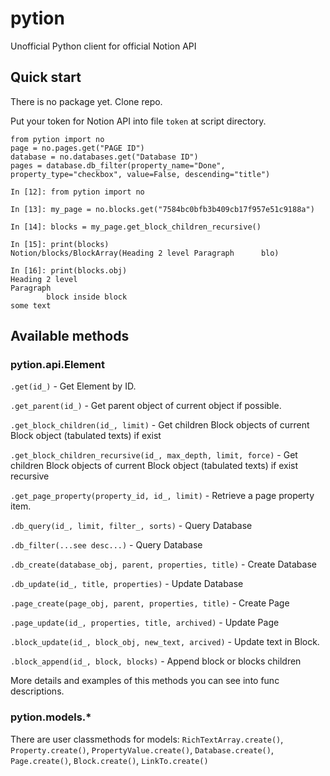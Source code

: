 # pytion
Unofficial Python client for official Notion API

## Quick start
There is no package yet. Clone repo.

Put your token for Notion API into file `token` at script directory.
```
from pytion import no
page = no.pages.get("PAGE ID")
database = no.databases.get("Database ID")
pages = database.db_filter(property_name="Done", property_type="checkbox", value=False, descending="title")
```
```
In [12]: from pytion import no

In [13]: my_page = no.blocks.get("7584bc0bfb3b409cb17f957e51c9188a")

In [14]: blocks = my_page.get_block_children_recursive()

In [15]: print(blocks)
Notion/blocks/BlockArray(Heading 2 level Paragraph      blo)

In [16]: print(blocks.obj)
Heading 2 level
Paragraph
        block inside block
some text
```
## Available methods
### pytion.api.Element
`.get(id_)` - Get Element by ID.

`.get_parent(id_)` - Get parent object of current object if possible.

`.get_block_children(id_, limit)` - Get children Block objects of current Block object (tabulated texts) if exist

`.get_block_children_recursive(id_, max_depth, limit, force)` - Get children Block objects of current Block object (tabulated texts) if exist recursive

`.get_page_property(property_id, id_, limit)` - Retrieve a page property item.

`.db_query(id_, limit, filter_, sorts)` - Query Database

`.db_filter(...see desc...)` - Query Database

`.db_create(database_obj, parent, properties, title)` - Create Database

`.db_update(id_, title, properties)` - Update Database

`.page_create(page_obj, parent, properties, title)` - Create Page

`.page_update(id_, properties, title, archived)` - Update Page

`.block_update(id_, block_obj, new_text, arcived)` - Update text in Block.

`.block_append(id_, block, blocks)` - Append block or blocks children

More details and examples of this methods you can see into func descriptions.
### pytion.models.*
There are user classmethods for models:
`RichTextArray.create()`, `Property.create()`, `PropertyValue.create()`, `Database.create()`, `Page.create()`, `Block.create()`, `LinkTo.create()`
